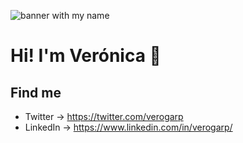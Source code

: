 ![banner with my name](https://i.imgur.com/MD1Q3DB.png)

# Hi! I'm Verónica 👋

## Find me
* Twitter -> https://twitter.com/verogarp
* LinkedIn -> https://www.linkedin.com/in/verogarp/